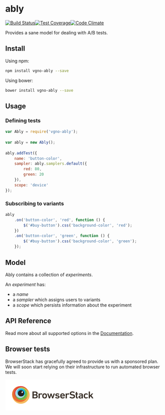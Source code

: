 # ably

[![Build Status](http://img.shields.io/travis/vgno/ably/master.svg?style=flat-square)](https://travis-ci.org/vgno/ably)[![Test Coverage](http://img.shields.io/codeclimate/coverage/github/vgno/ably.svg?style=flat-square)](https://codeclimate.com/github/vgno/ably)[![Code Climate](http://img.shields.io/codeclimate/github/vgno/ably.svg?style=flat-square)](https://codeclimate.com/github/vgno/ably)

Provides a sane model for dealing with A/B tests.

## Install

Using npm:

```bash
npm install vgno-ably --save
```

Using bower:

```bash
bower install vgno-ably --save
```

## Usage

### Defining tests

```js
var Ably = require('vgno-ably');

var ably = new Ably();

ably.addTest({
    name: 'button-color',
    sampler: ably.samplers.default({
        red: 80,
        green: 20
    }),
    scope: 'device'
});
```

### Subscribing to variants

```js
ably
    .on('button-color', 'red', function () {
        $('#buy-button').css('background-color', 'red');
    })
    .on('button-color', 'green', function () {
        $('#buy-button').css('background-color', 'green');
    });
```

## Model

Ably contains a collection of *experiments*.

An *experiment* has:
 * a *name*
 * a *sampler* which assigns users to variants
 * a *scope* which persists information about the experiment

## API Reference

Read more about all supported options in the [Documentation](docs/index.md).

## Browser tests

BrowserStack has gracefully agreed to provide us with a sponsored plan. We will soon start relying on their infrastructure to run automated browser tests.

![BrowserStack logo](docs/browserstack-logo.png)
